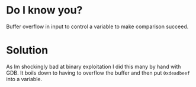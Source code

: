 # Do I know you?

Buffer overflow in input to control a variable to make comparison succeed.

# Solution

As Im shockingly bad at binary exploitation I did this many by hand with GDB. 
It boils down to having to overflow the buffer and then put `0xdeadbeef` into a variable. 